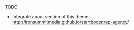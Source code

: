TODO

* Integrate about section of this theme: http://ironsummitmedia.github.io/startbootstrap-agency/